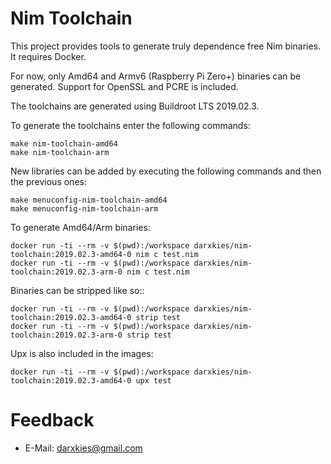 # Nim Toolchain

This project provides tools to generate truly dependence free Nim binaries. It requires Docker.

For now, only Amd64 and Armv6 (Raspberry Pi Zero+) binaries can be generated. Support for OpenSSL and PCRE is included.

The toolchains are generated using Buildroot LTS 2019.02.3.

To generate the toolchains enter the following commands:

```
make nim-toolchain-amd64
make nim-toolchain-arm
```

New libraries can be added by executing the following commands and then the previous ones:

```
make menuconfig-nim-toolchain-amd64
make menuconfig-nim-toolchain-arm
```

To generate Amd64/Arm binaries:

```
docker run -ti --rm -v $(pwd):/workspace darxkies/nim-toolchain:2019.02.3-amd64-0 nim c test.nim
docker run -ti --rm -v $(pwd):/workspace darxkies/nim-toolchain:2019.02.3-arm-0 nim c test.nim
```

Binaries can be stripped like so::


```
docker run -ti --rm -v $(pwd):/workspace darxkies/nim-toolchain:2019.02.3-amd64-0 strip test
docker run -ti --rm -v $(pwd):/workspace darxkies/nim-toolchain:2019.02.3-arm-0 strip test
```

Upx is also included in the images:

```
docker run -ti --rm -v $(pwd):/workspace darxkies/nim-toolchain:2019.02.3-amd64-0 upx test
```

# Feedback

* E-Mail: darxkies@gmail.com

